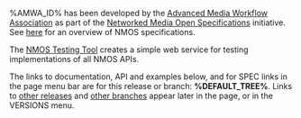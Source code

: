 %AMWA_ID% has been developed by the [Advanced Media Workflow Association](https://www.amwa.tv) as part of the [Networked Media Open Specifications](https://www.nmos.tv) initiative.
See [here](https://specs.amwa.tv/nmos) for an overview of NMOS specifications.

The [NMOS Testing Tool](https://specs.amwa.tv/nmos-testing) creates a simple web service for testing implementations of all NMOS APIs.

The links to documentation, API and examples below, and for SPEC links in the page menu bar are for this release or branch: **%DEFAULT_TREE%**. Links to [other releases](releases/) and [other branches](branches/) appear later in the page, or in the VERSIONS menu.
